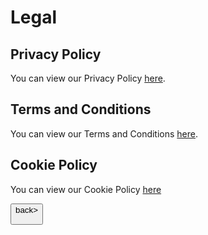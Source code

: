 # Legal

## Privacy Policy

You can view our Privacy Policy <a href="privacypolicy">here</a>.

## Terms and Conditions

You can view our Terms and Conditions <a href="tsandcs">here</a>.

## Cookie Policy

You can view our Cookie Policy <a href="cookies">here</a>

<button onclick="closeWin()">back>

<script>
let myWindow;

function closeWin() {
  myWindow.close();
}
</script>
